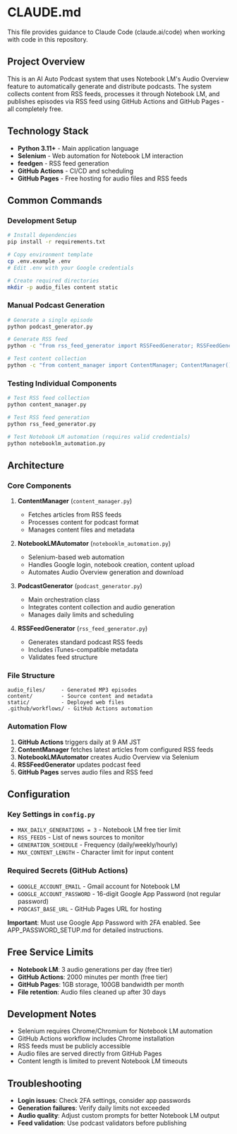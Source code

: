 # CLAUDE.md

This file provides guidance to Claude Code (claude.ai/code) when working with code in this repository.

## Project Overview

This is an AI Auto Podcast system that uses Notebook LM's Audio Overview feature to automatically generate and distribute podcasts. The system collects content from RSS feeds, processes it through Notebook LM, and publishes episodes via RSS feed using GitHub Actions and GitHub Pages - all completely free.

## Technology Stack

- **Python 3.11+** - Main application language
- **Selenium** - Web automation for Notebook LM interaction
- **feedgen** - RSS feed generation
- **GitHub Actions** - CI/CD and scheduling
- **GitHub Pages** - Free hosting for audio files and RSS feeds

## Common Commands

### Development Setup
```bash
# Install dependencies
pip install -r requirements.txt

# Copy environment template
cp .env.example .env
# Edit .env with your Google credentials

# Create required directories
mkdir -p audio_files content static
```

### Manual Podcast Generation
```bash
# Generate a single episode
python podcast_generator.py

# Generate RSS feed
python -c "from rss_feed_generator import RSSFeedGenerator; RSSFeedGenerator().generate_rss_feed()"

# Test content collection
python -c "from content_manager import ContentManager; ContentManager().create_daily_content(['AI', 'Technology'])"
```

### Testing Individual Components
```bash
# Test RSS feed collection
python content_manager.py

# Test RSS feed generation  
python rss_feed_generator.py

# Test Notebook LM automation (requires valid credentials)
python notebooklm_automation.py
```

## Architecture

### Core Components

1. **ContentManager** (`content_manager.py`)
   - Fetches articles from RSS feeds
   - Processes content for podcast format
   - Manages content files and metadata

2. **NotebookLMAutomator** (`notebooklm_automation.py`)
   - Selenium-based web automation
   - Handles Google login, notebook creation, content upload
   - Automates Audio Overview generation and download

3. **PodcastGenerator** (`podcast_generator.py`)
   - Main orchestration class
   - Integrates content collection and audio generation
   - Manages daily limits and scheduling

4. **RSSFeedGenerator** (`rss_feed_generator.py`)
   - Generates standard podcast RSS feeds
   - Includes iTunes-compatible metadata
   - Validates feed structure

### File Structure
```
audio_files/     - Generated MP3 episodes
content/         - Source content and metadata  
static/          - Deployed web files
.github/workflows/ - GitHub Actions automation
```

### Automation Flow

1. **GitHub Actions** triggers daily at 9 AM JST
2. **ContentManager** fetches latest articles from configured RSS feeds
3. **NotebookLMAutomator** creates Audio Overview via Selenium
4. **RSSFeedGenerator** updates podcast feed
5. **GitHub Pages** serves audio files and RSS feed

## Configuration

### Key Settings in `config.py`

- `MAX_DAILY_GENERATIONS = 3` - Notebook LM free tier limit
- `RSS_FEEDS` - List of news sources to monitor
- `GENERATION_SCHEDULE` - Frequency (daily/weekly/hourly)
- `MAX_CONTENT_LENGTH` - Character limit for input content

### Required Secrets (GitHub Actions)

- `GOOGLE_ACCOUNT_EMAIL` - Gmail account for Notebook LM
- `GOOGLE_ACCOUNT_PASSWORD` - 16-digit Google App Password (not regular password)
- `PODCAST_BASE_URL` - GitHub Pages URL for hosting

**Important**: Must use Google App Password with 2FA enabled. See APP_PASSWORD_SETUP.md for detailed instructions.

## Free Service Limits

- **Notebook LM**: 3 audio generations per day (free tier)
- **GitHub Actions**: 2000 minutes per month (free tier)  
- **GitHub Pages**: 1GB storage, 100GB bandwidth per month
- **File retention**: Audio files cleaned up after 30 days

## Development Notes

- Selenium requires Chrome/Chromium for Notebook LM automation
- GitHub Actions workflow includes Chrome installation
- RSS feeds must be publicly accessible
- Audio files are served directly from GitHub Pages
- Content length is limited to prevent Notebook LM timeouts

## Troubleshooting

- **Login issues**: Check 2FA settings, consider app passwords
- **Generation failures**: Verify daily limits not exceeded
- **Audio quality**: Adjust custom prompts for better Notebook LM output
- **Feed validation**: Use podcast validators before publishing
